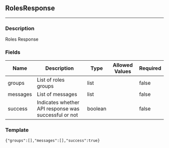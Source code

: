 ## RolesResponse
---
### Description
Roles Response
### Fields
| Name | Description | Type | Allowed Values | Required |
| ---- | ----------- | ---- | -------------- | -------- |
| groups | List of roles groups | list |  | false |
| messages | List of messages | list |  | false |
| success | Indicates whether API response was successful or not | boolean |  | false |
### Template
```
{"groups":[],"messages":[],"success":true}
```
